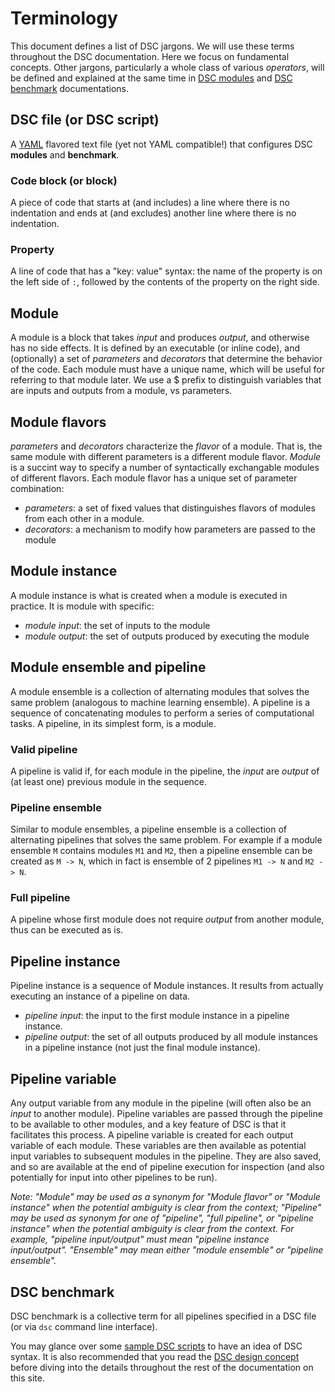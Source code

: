 # Terminology

This document defines a list of DSC jargons. We will use these terms throughout the DSC documentation. Here we focus on fundamental concepts. Other jargons, particularly a whole class of various *operators*, will be defined and explained at the same time in [DSC modules](DSC_Configuration.html) and [DSC benchmark](DSC_Execution.html) documentations.

## DSC file (or DSC script)
A [YAML](http://yaml.org) flavored text file (yet not YAML compatible!) that configures DSC **modules** and **benchmark**.

### Code block (or block)
A piece of code that starts at (and includes) a line where there is no indentation and ends at (and excludes) another line where there is no indentation.

### Property
A line of code that has a "key: value" syntax: the name of the property is on the left side of `:`, followed by the contents of the property on the right side.

## Module

A module is a block that takes *input* and produces *output*, and otherwise has no side effects. It is defined by an executable (or inline code), and (optionally) a set of *parameters* and *decorators* that determine the behavior of the code. Each module must have a unique name, which will be useful for referring to that module later. We use a $ prefix to distinguish variables that are inputs and outputs from a module, vs parameters. 

## Module flavors

*parameters* and *decorators* characterize the *flavor* of a module. That is, the same module with different parameters is a different module flavor. *Module* is a succint way to specify a number of syntactically exchangable modules of different flavors. Each module flavor has a unique set of parameter combination:

- *parameters*: a set of fixed values that distinguishes flavors of modules from each other in a module.
- *decorators*: a mechanism to modify how parameters are passed to the module

## Module instance
A module instance is what is created when a module is executed in practice. It is module with specific:

* *module input*: the set of inputs to the module
* *module output*: the set of outputs produced by executing the module

## Module ensemble and pipeline

A module ensemble is a collection of alternating modules that solves the same problem (analogous to machine learning ensemble). A pipeline is a sequence of concatenating modules to perform a series of computational tasks. A pipeline, in its simplest form, is a module. 

### Valid pipeline

A pipeline is valid if, for each module in the pipeline, the *input* are *output* of (at least one) previous module in the sequence.


### Pipeline ensemble

Similar to module ensembles, a pipeline ensemble is a collection of alternating pipelines that solves the same problem. For example if a module ensemble `M` contains modules `M1` and `M2`, then a pipeline ensemble can be created as `M -> N`, which in fact is ensemble of 2 pipelines `M1 -> N` and `M2 -> N`.


### Full pipeline

A pipeline whose first module does not require *output* from another module, thus can be executed as is.

## Pipeline instance

Pipeline instance is a sequence of Module instances. It results from actually executing an instance of a pipeline on data.

- *pipeline input*: the input to the first module instance in a pipeline instance.
- *pipeline output*: the set of all outputs produced by all module instances in a pipeline instance (not just the final module instance).

## Pipeline variable

Any output variable from any module in the pipeline (will often also be an *input* to another module). Pipeline variables are passed through the pipeline to be available to other modules, and a key feature of DSC is that it facilitates this process. A pipeline variable is created for each output variable of each module. These variables are then available as potential input variables to subsequent modules in the pipeline. They are also saved, and so are available at the end of pipeline execution for inspection (and also potentially for input into other pipelines to be run).

*Note: "Module" may be used as a synonym for "Module flavor" or "Module instance" when the potential ambiguity is clear from the context; "Pipeline" may be used as synonym for one of "pipeline", "full pipeline", or "pipeline instance" when the potential ambiguity is clear from the context. For example, "pipeline input/output" must mean "pipeline instance input/output". "Ensemble" may mean either "module ensemble" or "pipeline ensemble".*

## DSC benchmark

DSC benchmark is a collective term for all pipelines specified in a DSC file (or via `dsc` command line interface).

You may glance over some [sample DSC scripts](../tutorials.html#Intermediate-examples) to have an idea of DSC syntax. It is also recommended that you read the [DSC design concept](Design_and_Features.html) before diving into the details throughout the rest of the documentation on this site.